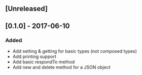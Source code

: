 ## [Unreleased]

## [0.1.0] - 2017-06-10
### Added
- Add setting & getting for basic types (not composed types)
- Add printing support
- Add basic respondTo method
- Add new and delete method for a JSON object
